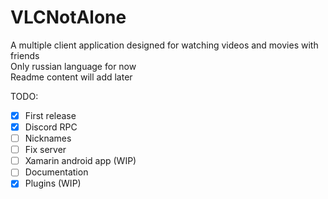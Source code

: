 # VLCNotAlone
А multiple client application designed for watching videos and movies with friends<br>
Only russian language for now<br>
Readme content will add later

TODO:
- [X] First release
- [X] Discord RPC
- [ ] Nicknames
- [ ] Fix server
- [ ] Xamarin android app (WIP)
- [ ] Documentation
- [X] Plugins (WIP)
